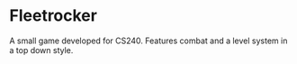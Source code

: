 # Fleetrocker
A small game developed for CS240.
Features combat and a level system in a top down style.
